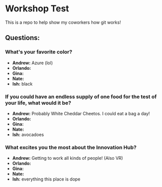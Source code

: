# Workshop Test
This is a repo to help show my coworkers how git works!

## Questions:

### What's your favorite color?
- **Andrew:** Azure (lol)
- **Orlando:**
- **Gina:**
- **Nate:**
- **Ish:** black

### If you could have an endless supply of one food for the test of your life, what would it be?
- **Andrew:** Probably White Cheddar Cheetos. I could eat a bag a day! 
- **Orlando:**
- **Gina:**
- **Nate:**
- **Ish:** avocadoes

### What excites you the most about the Innovation Hub?
- **Andrew:** Getting to work all kinds of people! (Also VR)
- **Orlando:**
- **Gina:**
- **Nate:**
- **Ish:** everything this place is dope
